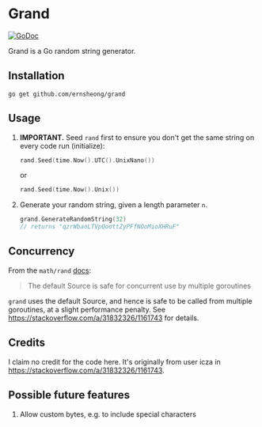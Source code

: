 # Grand

[![GoDoc](https://godoc.org/github.com/ernsheong/grand?status.svg)](http://godoc.org/github.com/ernsheong/grand)

Grand is a Go random string generator.

## Installation

`go get github.com/ernsheong/grand`

## Usage

1. **IMPORTANT.** Seed `rand` first to ensure you don't get the same string on every code run (initialize):

    ```go
    rand.Seed(time.Now().UTC().UnixNano())
    ```

    or

    ```go
    rand.Seed(time.Now().Unix())
    ```

1. Generate your random string, given a length parameter `n`.

    ```go
    grand.GenerateRandomString(32)
    // returns "qzrWbaoLTVpQoottZyPFfNOoMioXHRuF"
    ```

## Concurrency

From the `math/rand` [docs](https://golang.org/pkg/math/rand/):
> The default Source is safe for concurrent use by multiple goroutines

`grand` uses the default Source, and hence is safe to be called from multiple goroutines, at a slight performance penalty. See https://stackoverflow.com/a/31832326/1161743 for details.

## Credits

I claim no credit for the code here. It's originally from user icza in https://stackoverflow.com/a/31832326/1161743.

## Possible future features

1. Allow custom bytes, e.g. to include special characters
